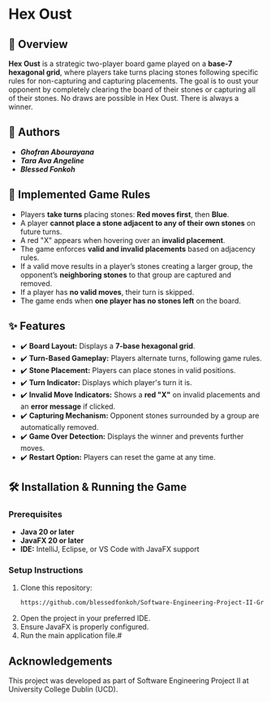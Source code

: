 # Hex Oust 



## 📌 Overview  
**Hex Oust** is a strategic two-player board game played on a **base-7 hexagonal grid**, where players take turns placing stones following specific rules for non-capturing and capturing placements. The goal is to oust your opponent by completely clearing the board of their stones or capturing all of their stones. No draws are possible in Hex Oust. There is always a winner.



## 👥 Authors  
- ***Ghofran Abourayana***  
- ***Tara Ava Angeline***  
- ***Blessed Fonkoh***  



## 🧩 Implemented Game Rules  
- Players **take turns** placing stones: **Red moves first**, then **Blue**.  
- A player **cannot place a stone adjacent to any of their own stones** on future turns.  
- A red "X" appears when hovering over an **invalid placement**.  
- The game enforces **valid and invalid placements** based on adjacency rules.  
- If a valid move results in a player’s stones creating a larger group, the opponent’s **neighboring stones** to that group are captured and removed.  
- If a player has **no valid moves**, their turn is skipped.  
- The game ends when **one player has no stones left** on the board.



## ✨ Features  
- ✔️ **Board Layout:** Displays a **7-base hexagonal grid**.  
- ✔️ **Turn-Based Gameplay:** Players alternate turns, following game rules.  
- ✔️ **Stone Placement:** Players can place stones in valid positions.  
- ✔️ **Turn Indicator:** Displays which player's turn it is.  
- ✔️ **Invalid Move Indicators:** Shows a **red "X"** on invalid placements and an **error message** if clicked.  
- ✔️ **Capturing Mechanism:** Opponent stones surrounded by a group are automatically removed.  
- ✔️ **Game Over Detection:** Displays the winner and prevents further moves.  
- ✔️ **Restart Option:** Players can reset the game at any time.  



## 🛠 Installation & Running the Game  
### Prerequisites  
- **Java 20 or later**  
- **JavaFX 20 or later**  
- **IDE:** IntelliJ, Eclipse, or VS Code with JavaFX support



### Setup Instructions  
1. Clone this repository:  
   ```sh
   https://github.com/blessedfonkoh/Software-Engineering-Project-II-Group-4.git
2. Open the project in your preferred IDE.
3. Ensure JavaFX is properly configured.
4. Run the main application file.#
   
## Acknowledgements
This project was developed as part of Software Engineering Project II at University College Dublin (UCD).
